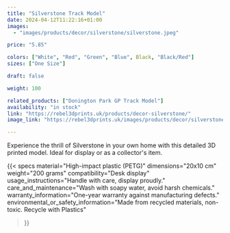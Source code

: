 ```yaml
---
title: "Silverstone Track Model"
date: 2024-04-12T11:22:16+01:00
images:
  - "images/products/decor/silverstone/silverstone.jpeg"

price: "5.85"

colors: ["White", "Red", "Green", "Blue", Black, "Black/Red"]
sizes: ["One Size"]

draft: false

weight: 100

related_products: ["Donington Park GP Track Model"]
availability: "in stock"
link: "https://rebel3dprints.uk/products/decor-silverstone/"
image_link: "https://rebel3dprints.uk/images/products/decor/silverstone/silverstone.jpeg"

---
```


Experience the thrill of Silverstone in your own home with this detailed 3D printed model. Ideal for display or as a collector's item.

{{< specs
    material="High-impact plastic (PETG)"
    dimensions="20x10 cm"
    weight="200 grams"
    compatibility="Desk display"
    usage_instructions="Handle with care, display proudly."
    care_and_maintenance="Wash with soapy water, avoid harsh chemicals."
    warranty_information="One-year warranty against manufacturing defects."
    environmental_or_safety_information="Made from recycled materials, non-toxic. Recycle with Plastics"
>}}
